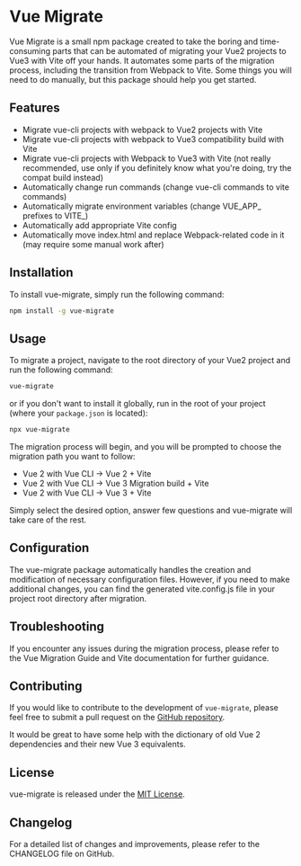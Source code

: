 # Vue Migrate

Vue Migrate is a small npm package created to take the boring and time-consuming parts that can be automated of
migrating your Vue2
projects to Vue3 with Vite off your hands.
It automates some parts of the migration process, including the transition from Webpack to Vite.
Some things you will need to do manually, but this package should help you get started.

## Features

- Migrate vue-cli projects with webpack to Vue2 projects with Vite
- Migrate vue-cli projects with webpack to Vue3 compatibility build with Vite
- Migrate vue-cli projects with Webpack to Vue3 with Vite (not really recommended, use only if you definitely know what
  you're doing, try the compat build instead)
- Automatically change run commands (change vue-cli commands to vite commands)
- Automatically migrate environment variables (change VUE_APP_ prefixes to VITE_)
- Automatically add appropriate Vite config
- Automatically move index.html and replace Webpack-related code in it (may require some manual work after)

## Installation

To install vue-migrate, simply run the following command:

```bash
npm install -g vue-migrate
```

## Usage

To migrate a project, navigate to the root directory of your Vue2 project and run the following command:

```bash
vue-migrate
```

or if you don't want to install it globally, run in the root of your project (where your `package.json` is located):

```bash
npx vue-migrate
```

The migration process will begin, and you will be prompted to choose the migration path you want to follow:

- Vue 2 with Vue CLI -> Vue 2 + Vite
- Vue 2 with Vue CLI -> Vue 3 Migration build + Vite
- Vue 2 with Vue CLI -> Vue 3 + Vite

Simply select the desired option, answer few questions and vue-migrate will take care of the rest.

## Configuration

The vue-migrate package automatically handles the creation and modification of necessary configuration files. However,
if you need to make additional changes, you can find the generated vite.config.js file in your project root directory
after migration.

## Troubleshooting

If you encounter any issues during the migration process, please refer to the Vue Migration Guide and Vite documentation
for further guidance.

## Contributing

If you would like to contribute to the development of `vue-migrate`, please feel free to submit a pull request on
the [GitHub repository](https://github.com/your-username/vue-migrate).

It would be great to have some help with the dictionary of old Vue 2 dependencies and their new Vue 3 equivalents.

## License

vue-migrate is released under the [MIT License](https://opensource.org/licenses/MIT).

## Changelog

For a detailed list of changes and improvements, please refer to the CHANGELOG file on GitHub.
